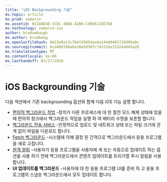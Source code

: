 ```yaml
---
title: "iOS Backgrounding 기술"
ms.topic: article
ms.prod: xamarin
ms.assetid: 011A8D48-1CDC-486A-A2B0-C4946118E7A9
ms.technology: xamarin-ios
author: bradumbaugh
ms.author: brumbaug
ms.openlocfilehash: b623e9a13c7b4fd3854ee6a144d6401720d9ba8c
ms.sourcegitcommit: 6cd40d190abe38edd50fc74331be15324a845a28
ms.translationtype: MT
ms.contentlocale: ko-KR
ms.lasthandoff: 02/27/2018
---
```

# <a name="ios-backgrounding-techniques"></a>iOS Backgrounding 기술

다음 섹션에서 기존 backgrounding 옵션와 함께 다음 iOS 기능 설명 합니다.

-  [편의적 백그라운드 작업](~/ios/app-fundamentals/backgrounding/ios-backgrounding-techniques/ios-backgrounding-with-tasks.md#background_tasks_in_iOS_7) -장치가 다른 프로세스에 대 한 절전 모드 해제 상태에 있을 때 편의적 청크에서 백그라운드 작업을 실행 하 여 배터리 수명을 보존할 합니다.
-  [백그라운드 전송 서비스](~/ios/app-fundamentals/backgrounding/ios-backgrounding-techniques/ios-backgrounding-with-tasks.md#background-transfers) -안정적으로 업로드 및 네트워크 상태 또는 파일 크기에 관계 없이 파일을 다운로드 합니다.
-  [Fetch 백그라운드](~/ios/app-fundamentals/backgrounding/ios-backgrounding-techniques/updating-an-application-in-the-background.md#background_fetch) -시스템에 의해 결정 된 간격으로 백그라운드에서 응용 프로그램을 새로 고칩니다.
-  [원격 알림](~/ios/app-fundamentals/backgrounding/ios-backgrounding-techniques/updating-an-application-in-the-background.md#remote_notifications) -사용자가 응용 프로그램을 사용자에 게 또는 자동으로 업데이트 하는 옵션을 사용 하기 전에 백그라운드에서 콘텐츠 업데이트를 트리거할 푸시 알림을 사용 합니다.
-  **UI 업데이트를 백그라운드** -사용자에 대 한 응용 프로그램 UI를 준비 하 고 응용 프로그램의 스냅숏 백그라운드에서 모두 업데이트 합니다.
